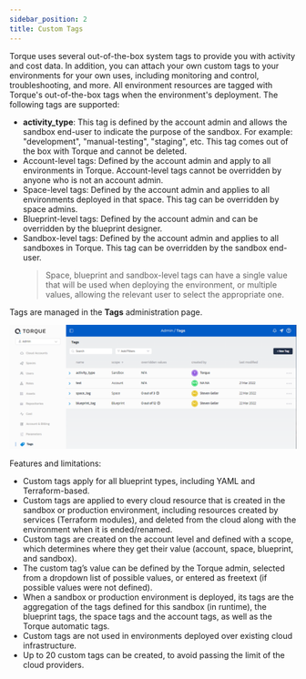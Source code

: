 ```yaml
---
sidebar_position: 2
title: Custom Tags
---
```


Torque uses several out-of-the-box system tags to provide you with activity and cost data. In addition, you can attach your own custom tags to your environments for your own uses, including monitoring and control, troubleshooting, and more. All environment resources are tagged with Torque's out-of-the-box tags when the environment's deployment.
The following tags are supported:
* **activity_type**: This tag is defined by the account admin and allows the sandbox end-user to indicate the purpose of the sandbox. For example: "development", "manual-testing", "staging", etc. This tag comes out of the box with Torque and cannot be deleted.
* Account-level tags: Defined by the account admin and apply to all environments in Torque. Account-level tags cannot be overridden by anyone who is not an account admin.
* Space-level tags: Defined by the account admin and applies to all environments deployed in that space. This tag can be overridden by space admins.
* Blueprint-level tags: Defined by the account admin and can be overridden by the blueprint designer.
* Sandbox-level tags: Defined by the account admin and applies to all sandboxes in Torque. This tag can be overridden by the sandbox end-user.
  > Space, blueprint and sandbox-level tags can have a single value that will be used when deploying the environment, or multiple values, allowing the relevant user to select the appropriate one.

Tags are managed in the **Tags** administration page.

![Locale Dropdown](/img/admin-guide/tags-page.png)

Features and limitations:

* Custom tags apply for all blueprint types, including YAML and Terraform-based.
* Custom tags are applied to every cloud resource that is created in the sandbox or production environment, including resources created by services (Terraform modules), and deleted from the cloud along with the environment when it is ended/renamed.
* Custom tags are created on the account level and defined with a scope, which determines where they get their value (account, space, blueprint, and sandbox).
* The custom tag’s value can be defined by the Torque admin, selected from a dropdown list of possible values, or entered as freetext (if possible values were not defined).
* When a sandbox or production environment is deployed, its tags are the aggregation of the tags defined for this sandbox (in runtime), the blueprint tags, the space tags and the account tags, as well as the Torque automatic tags. 
* Custom tags are not used in environments deployed over existing cloud infrastructure.
* Up to 20 custom tags can be created, to avoid passing the limit of the cloud providers.